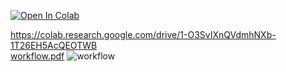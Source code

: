 [![Open In Colab](https://colab.research.google.com/assets/colab-badge.svg)]([https://colab.research.google.com/github/googlecolab/colabtools/blob/master/notebooks/colab-github-demo.ipynb](https://colab.research.google.com/drive/1-O3SvIXnQVdmhNXb-1T26EH5AcQEOTWB))

https://colab.research.google.com/drive/1-O3SvIXnQVdmhNXb-1T26EH5AcQEOTWB <br>
[workflow.pdf](https://github.com/ali7amie/Tianlai/files/7758051/workflow.pdf)
![workflow](https://user-images.githubusercontent.com/92475780/147008763-2c64b755-9326-4312-a7fc-062545cb7fb1.jpg)
